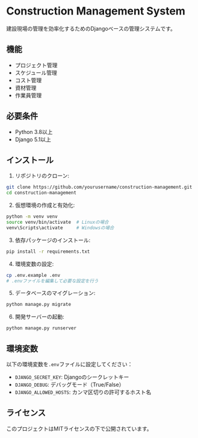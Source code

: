 # Construction Management System

建設現場の管理を効率化するためのDjangoベースの管理システムです。

## 機能

- プロジェクト管理
- スケジュール管理
- コスト管理
- 資材管理
- 作業員管理

## 必要条件

- Python 3.8以上
- Django 5.1以上

## インストール

1. リポジトリのクローン:
```bash
git clone https://github.com/yourusername/construction-management.git
cd construction-management
```

2. 仮想環境の作成と有効化:
```bash
python -m venv venv
source venv/bin/activate  # Linuxの場合
venv\Scripts\activate     # Windowsの場合
```

3. 依存パッケージのインストール:
```bash
pip install -r requirements.txt
```

4. 環境変数の設定:
```bash
cp .env.example .env
# .envファイルを編集して必要な設定を行う
```

5. データベースのマイグレーション:
```bash
python manage.py migrate
```

6. 開発サーバーの起動:
```bash
python manage.py runserver
```

## 環境変数

以下の環境変数を`.env`ファイルに設定してください：

- `DJANGO_SECRET_KEY`: Djangoのシークレットキー
- `DJANGO_DEBUG`: デバッグモード（True/False）
- `DJANGO_ALLOWED_HOSTS`: カンマ区切りの許可するホスト名

## ライセンス

このプロジェクトはMITライセンスの下で公開されています。 